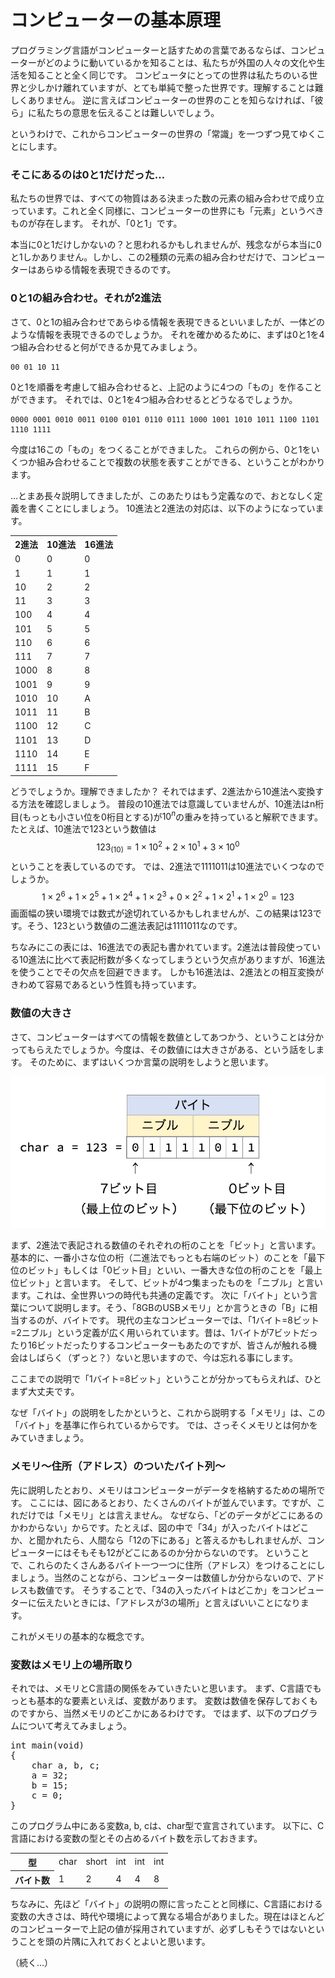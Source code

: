コンピューターの基本原理
====

プログラミング言語がコンピューターと話すための言葉であるならば、コンピューターがどのように動いているかを知ることは、私たちが外国の人々の文化や生活を知ることと全く同じです。
コンピュータにとっての世界は私たちのいる世界と少しかけ離れていますが、とても単純で整った世界です。理解することは難しくありません。
逆に言えばコンピューターの世界のことを知らなければ、「彼ら」に私たちの意思を伝えることは難しいでしょう。

というわけで、これからコンピューターの世界の「常識」を一つずつ見てゆくことにします。

### そこにあるのは0と1だけだった…
私たちの世界では、すべての物質はある決まった数の元素の組み合わせで成り立っています。これと全く同様に、コンピューターの世界にも「元素」というべきものが存在します。
それが、「0と1」です。

本当に0と1だけしかないの？と思われるかもしれませんが、残念ながら本当に0と1しかありません。しかし、この2種類の元素の組み合わせだけで、コンピューターはあらゆる情報を表現できるのです。

### 0と1の組み合わせ。それが2進法
さて、0と1の組み合わせであらゆる情報を表現できるといいましたが、一体どのような情報を表現できるのでしょうか。
それを確かめるために、まずは0と1を4つ組み合わせると何ができるか見てみましょう。
```
00 01 10 11
```
0と1を順番を考慮して組み合わせると、上記のように4つの「もの」を作ることができます。
それでは、0と1を4つ組み合わせるとどうなるでしょうか。
```
0000 0001 0010 0011 0100 0101 0110 0111 1000 1001 1010 1011 1100 1101 1110 1111
```
今度は16この「もの」をつくることができました。
これらの例から、0と1をいくつか組み合わせることで複数の状態を表すことができる、ということがわかります。

…とまあ長々説明してきましたが、このあたりはもう定義なので、おとなしく定義を書くことにしましょう。
10進法と2進法の対応は、以下のようになっています。

<table class="table table-bordered table-striped">
<tr><th>2進法</th><th>10進法</th><th>16進法</th></tr>
<tr><td>0</td><td>0</td><td>0</td></tr>
<tr><td>1</td><td>1</td><td>1</td></tr>
<tr><td>10</td><td>2</td><td>2</td></tr>
<tr><td>11</td><td>3</td><td>3</td></tr>
<tr><td>100</td><td>4</td><td>4</td></tr>
<tr><td>101</td><td>5</td><td>5</td></tr>
<tr><td>110</td><td>6</td><td>6</td></tr>
<tr><td>111</td><td>7</td><td>7</td></tr>
<tr><td>1000</td><td>8</td><td>8</td></tr>
<tr><td>1001</td><td>9</td><td>9</td></tr>
<tr><td>1010</td><td>10</td><td>A</td></tr>
<tr><td>1011</td><td>11</td><td>B</td></tr>
<tr><td>1100</td><td>12</td><td>C</td></tr>
<tr><td>1101</td><td>13</td><td>D</td></tr>
<tr><td>1110</td><td>14</td><td>E</td></tr>
<tr><td>1111</td><td>15</td><td>F</td></tr>
</table>

どうでしょうか。理解できましたか？
それではまず、2進法から10進法へ変換する方法を確認しましょう。
普段の10進法では意識していませんが、10進法はn桁目(もっとも小さい位を0桁目とする)が<span>$10^n$</span>の重みを持っていると解釈できます。たとえば、10進法で123という数値は
$$ 123_{(10)} = 1 \times 10^2 + 2 \times 10^1 + 3 \times 10^0 $$
ということを表しているのです。
では、2進法で1111011は10進法でいくつなのでしょうか。
$$ 1 \times 2^6 + 1 \times 2^5 + 1 \times 2^4 + 1 \times 2^3 + 0 \times 2^2 + 1 \times 2^1 + 1 \times 2^0 = 123 $$
画面幅の狭い環境では数式が途切れているかもしれませんが、この結果は123です。そう、123という数値の二進法表記は1111011なのです。


ちなみにこの表には、16進法での表記も書かれています。2進法は普段使っている10進法に比べて表記桁数が多くなってしまうという欠点がありますが、16進法を使うことでその欠点を回避できます。
しかも16進法は、2進法との相互変換がきわめて容易であるという性質も持っています。

### 数値の大きさ
さて、コンピューターはすべての情報を数値としてあつかう、ということは分かってもらえたでしょうか。今度は、その数値には大きさがある、という話をします。
そのために、まずはいくつか言葉の説明をしようと思います。


<img class="img-responsive" src="imgs/31501100e4814590ac978b4d5538465b.png" />

まず、2進法で表記される数値のそれぞれの桁のことを「ビット」と言います。
基本的に、一番小さな位の桁（二進法でもっとも右端のビット）のことを「最下位のビット」もしくは「0ビット目」といい、一番大きな位の桁のことを「最上位ビット」と言います。
そして、ビットが4つ集まったものを「ニブル」と言います。これは、全世界いつの時代も共通の定義です。
次に「バイト」という言葉について説明します。そう、「8GBのUSBメモリ」とか言うときの「B」に相当するのが、バイトです。
現代の主なコンピューターでは、「1バイト=8ビット=2ニブル」という定義が広く用いられています。昔は、1バイトが7ビットだったり16ビットだったりするコンピューターもあたのですが、皆さんが触れる機会はしばらく（ずっと？）ないと思いますので、今は忘れる事にします。

ここまでの説明で「1バイト=8ビット」ということが分かってもらえれば、ひとまず大丈夫です。

なぜ「バイト」の説明をしたかというと、これから説明する「メモリ」は、この「バイト」を基準に作られているからです。
では、さっそくメモリとは何かをみていきましょう。

### メモリ～住所（アドレス）のついたバイト列～
先に説明したとおり、メモリはコンピューターがデータを格納するための場所です。
ここには、図にあるとおり、たくさんのバイトが並んでいます。ですが、これだけでは「メモリ」とは言えません。
なぜなら、「どのデータがどこにあるのかわからない」からです。たとえば、図の中で「34」が入ったバイトはどこか、と聞かれたら、人間なら「12の下にある」と答えるかもしれませんが、コンピューターにはそもそも12がどこにあるのか分からないのです。
ということで、これらのたくさんあるバイト一つ一つに住所（アドレス）をつけることにしましょう。当然のことながら、コンピューターは数値しか分からないので、アドレスも数値です。
そうすることで、「34の入ったバイトはどこか」をコンピューターに伝えたいときには、「アドレスが3の場所」と言えばいいことになります。

これがメモリの基本的な概念です。

### 変数はメモリ上の場所取り
それでは、メモリとC言語の関係をみていきたいと思います。
まず、C言語でもっとも基本的な要素といえば、変数があります。
変数は数値を保存しておくものですから、当然メモリのどこかにあるわけです。
ではまず、以下のプログラムについて考えてみましょう。
<pre class="brush: c">
int main(void)
{
	char a, b, c;
	a = 32;
	b = 15;
	c = 0;
}
</pre>
このプログラム中にある変数a, b, cは、char型で宣言されています。
以下に、C言語における変数の型とその占めるバイト数を示しておきます。
<table class="table">
<tr><th>型</th><td>char</td><td>short</td><td>int</td><td>int</td><td>int</td></tr>
<tr><th>バイト数</th><td>1</td><td>2</td><td>4</td><td>4</td><td>8</td></tr>
</table>
ちなみに、先ほど「バイト」の説明の際に言ったことと同様に、C言語における変数の大きさは、時代や環境によって異なる場合がありました。現在はほとんどのコンピューターで上記の値が採用されていますが、必ずしもそうではないということを頭の片隅に入れておくとよいと思います。


（続く…）
